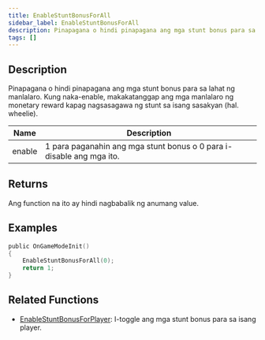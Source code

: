 ```yaml
---
title: EnableStuntBonusForAll
sidebar_label: EnableStuntBonusForAll
description: Pinapagana o hindi pinapagana ang mga stunt bonus para sa lahat ng manlalaro.
tags: []
---
```


## Description

Pinapagana o hindi pinapagana ang mga stunt bonus para sa lahat ng manlalaro. Kung naka-enable, makakatanggap ang mga manlalaro ng monetary reward kapag nagsasagawa ng stunt sa isang sasakyan (hal. wheelie).

| Name   | Description                                     |
| ------ | ----------------------------------------------- |
| enable | 1 para paganahin ang mga stunt bonus o 0 para i-disable ang mga ito. |

## Returns

Ang function na ito ay hindi nagbabalik ng anumang value.

## Examples

```c
public OnGameModeInit()
{
    EnableStuntBonusForAll(0);
    return 1;
}
```

## Related Functions

- [EnableStuntBonusForPlayer](EnableStuntBonusForPlayer): I-toggle ang mga stunt bonus para sa isang player.